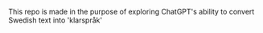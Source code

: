 This repo is made in the purpose of exploring ChatGPT's ability to convert Swedish text into 'klarspråk'
